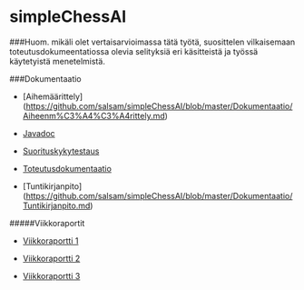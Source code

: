 # simpleChessAI

###Huom. mikäli olet vertaisarvioimassa tätä työtä, suosittelen vilkaisemaan toteutusdokumeentatiossa olevia selityksiä eri käsitteistä ja työssä käytetyistä menetelmistä.

###Dokumentaatio
- [Aihemäärittely] (https://github.com/salsam/simpleChessAI/blob/master/Dokumentaatio/Aiheenm%C3%A4%C3%A4rittely.md) 

- [Javadoc](https://htmlpreview.github.io/?https://github.com/salsam/simpleChessAI/blob/master/Dokumentaatio/site/apidocs/index.html)
 
- [Suorituskykytestaus](https://github.com/salsam/simpleChessAI/blob/master/Dokumentaatio/Suorituskykytestaus.md)

- [Toteutusdokumentaatio](https://github.com/salsam/simpleChessAI/blob/master/Dokumentaatio/Toteutusdokumentti.md)

- [Tuntikirjanpito] (https://github.com/salsam/simpleChessAI/blob/master/Dokumentaatio/Tuntikirjanpito.md)

#####Viikkoraportit

- [Viikkoraportti 1](https://github.com/salsam/simpleChessAI/blob/master/Dokumentaatio/Viikkoraportti%201.md)

- [Viikkoraportti 2](https://github.com/salsam/simpleChessAI/blob/master/Dokumentaatio/Viikkoraportti%202.md) 

- [Viikkoraportti 3](https://github.com/salsam/simpleChessAI/blob/master/Dokumentaatio/Viikkoraportti%203.md) 
